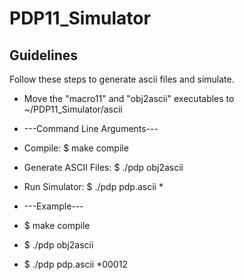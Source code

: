 # PDP11_Simulator

## Guidelines
Follow these steps to generate ascii files and simulate.

* Move the "macro11" and "obj2ascii" executables to ~/PDP11_Simulator/ascii

* ---Command Line Arguments---
* Compile: 		$ make compile
* Generate ASCII Files: $ ./pdp obj2ascii 
* Run Simulator: 	$ ./pdp pdp.ascii *<address of first instruction> 

* ---Example---
* $ make compile
* $ ./pdp obj2ascii
* $ ./pdp pdp.ascii *00012


